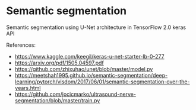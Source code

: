# Semantic segmentation

Semantic segmentation using U-Net architecture in TensorFlow 2.0 keras API

References:
* https://www.kaggle.com/keegil/keras-u-net-starter-lb-0-277
* https://arxiv.org/pdf/1505.04597.pdf
* https://github.com/zhixuhao/unet/blob/master/model.py
* https://meetshah1995.github.io/semantic-segmentation/deep-learning/pytorch/visdom/2017/06/01/semantic-segmentation-over-the-years.html
* https://github.com/jocicmarko/ultrasound-nerve-segmentation/blob/master/train.py
